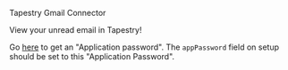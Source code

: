 Tapestry Gmail Connector

View your unread email in Tapestry!

Go [here](https://myaccount.google.com/apppasswords) to get an "Application password". The `appPassword` field on setup should be set to this "Application Password".
